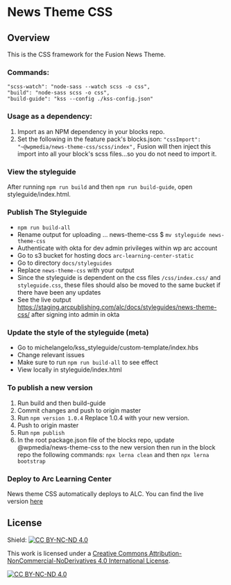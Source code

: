 # News Theme CSS
## Overview
This is the CSS framework for the Fusion News Theme. 

### Commands:
    "scss-watch": "node-sass --watch scss -o css",
    "build": "node-sass scss -o css",
    "build-guide": "kss --config ./kss-config.json"
    
### Usage as a dependency:
1. Import as an NPM dependency in your blocks repo.
2. Set the following in the feature pack's blocks.json:
    `"cssImport": "~@wpmedia/news-theme-css/scss/index",` 
    Fusion will then inject this import into all your block's scss
    files...so you do not need to import it.

### View the styleguide

After running `npm run build` and then `npm run build-guide`, open styleguide/index.html.

### Publish The Styleguide

- `npm run build-all`
- Rename output for uploading ... news-theme-css \$ `mv styleguide news-theme-css`
- Authenticate with okta for dev admin privileges within wp arc account
- Go to s3 bucket for hosting docs `arc-learning-center-static`
- Go to directory `docs/styleguides`
- Replace `news-theme-css` with your output
- Since the styleguide is dependent on the css files `/css/index.css/` and `styleguide.css`, these files should also be moved to the same bucket if there have been any updates
- See the live output https://staging.arcpublishing.com/alc/docs/styleguides/news-theme-css/ after signing into admin in okta

### Update the style of the styleguide (meta)
- Go to michelangelo/kss_styleguide/custom-template/index.hbs
- Change relevant issues 
- Make sure to run `npm run build-all` to see effect
- View locally in styleguide/index.html

### To publish a new version
1. Run build and then build-guide
2. Commit changes and push to origin master
3. Run `npm version 1.0.4` Replace 1.0.4 with your new version.
4. Push to origin master
5. Run `npm publish`
6. In the root package.json file of the blocks repo, update 
@wpmedia/news-theme-css to the new version then run in the block repo
the following commands: `npx lerna clean` and then `npx lerna bootstrap`

### Deploy to Arc Learning Center
News theme CSS automatically deploys to ALC. You can find the live version [here](https://staging.arcpublishing.com/alc/docs/styleguides/news-theme-css)

## License

Shield: [![CC BY-NC-ND 4.0][cc-by-shield]][cc-by-nc-nd]

This work is licensed under a
[Creative Commons Attribution-NonCommercial-NoDerivatives 4.0 International License][cc-by-nc-nd].

[![CC BY-NC-ND 4.0][cc-by-image]][cc-by-nc-nd]

[cc-by-nc-nd]: https://creativecommons.org/licenses/by-nc-nd/4.0/
[cc-by-image]: https://licensebuttons.net/l/by-nc-nd/3.0/88x31.png
[cc-by-shield]: https://img.shields.io/badge/License-CC%20BY--NC--ND%204.0-lightgrey.svg
